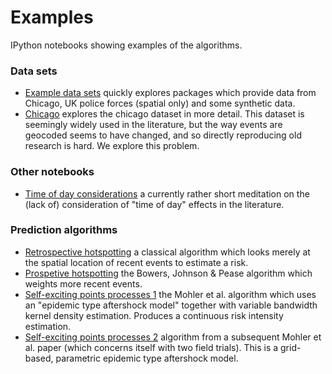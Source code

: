 # Examples

IPython notebooks showing examples of the algorithms.

### Data sets

- [Example data sets](Example%20Data%20Sets.ipynb) quickly explores packages which provide data from Chicago, UK police forces (spatial only) and some synthetic data.
- [Chicago](Chicago) explores the chicago dataset in more detail.  This dataset is seemingly widely used in the literature, but the way events are geocoded seems to have changed, and so directly reproducing old research is hard.  We explore this problem.

### Other notebooks

- [Time of day considerations](Time%20of%20day%20considerations.ipynb) a currently rather short meditation on the (lack of) consideration of "time of day" effects in the literature.

### Prediction algorithms

- [Retrospective hotspotting](Retrospective%20hotspotting.ipynb) a classical algorithm which looks merely at the spatial location of recent events to estimate a risk.
- [Prospetive hotspotting](Prospective%20HotSpot.ipynb) the Bowers, Johnson & Pease algorithm which weights more recent events.
- [Self-exciting points processes 1](Self-exciting%20point%20processes%201.ipynb) the Mohler et al. algorithm which uses an "epidemic type aftershock model" together with variable bandwidth kernel density estimation.  Produces a continuous risk intensity estimation.
- [Self-exciting points processes 2](Self-exciting%20point%20processes%202.ipynb) algorithm from a subsequent Mohler et al. paper (which concerns itself with two field trials).  This is a grid-based, parametric epidemic type aftershock model.